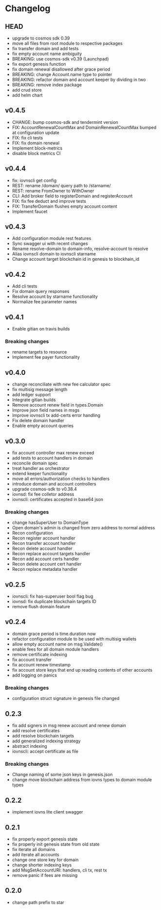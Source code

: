 # Changelog

## HEAD
- upgrade to cosmos sdk 0.39
- move all files from root module to respective packages
- fix transfer domain and add tests
- fix empty account name ambiguity
- BREAKING: use cosmos-sdk v0.39 (Launchpad)
- fix export genesis function
- fix domain renewal disallowed after grace period
- BREAKING: change Account.name type to pointer
- BREAKING: refactor domain and account keeper by dividing in two
- BREAKING: remove index package
- add crud store
- add helm chart

## v0.4.5
- CHANGE: bump cosmos-sdk and tendermint version
- FIX: AccountRenewalCountMax and DomainRenewalCountMax bumped at configuration update
- FIX: fix cli tests
- FIX: fix domain renewal
- Implement block-metrics
- disable block metrics CI

## v0.4.4

- fix: iovnscli get config
- REST: rename /domain/ query path to /starname/
- REST: rename FromOwner to WithOwner
- CLI: Add broker field to registerDomain and registerAccount
- FIX: fix fee deduct and improve tests
- FIX: TransferDomain flushes empty account content
- Implement faucet

## v0.4.3

- Add configuration module rest features
- Sync swagger ui with recent changes
- Rename resolve-domain to domain-info, resolve-account to resolve
- Alias iovnscli domain to iovnscli starname
- Change account target blockchain id in genesis to blockhain_id

## v0.4.2

- Add cli tests
- Fix domain query responses
- Resolve account by starname functionality
- Normalize fee parameter names

## v0.4.1

- Enable gitian on travis builds

### Breaking changes
- rename targets to resource
- Implement fee payer functionality

## v0.4.0

- change reconciliate with new fee calculator spec
- fix multisig message length
- add ledger support
- Integrate gitian builds
- Remove account renew field in types.Domain
- Improve json field names in msgs
- Improve iovnscli tx add-certs error handling
- Fix delete domain handler
- Enable empty account queries

## v0.3.0
- fix account controller max renew exceed
- add tests to account handlers in domain
- reconcile domain spec
- treat handler as orchestrator
- extend keeper functionality
- move all errors/authorization checks to handlers
- introduce domain and account controllers
- upgrade cosmos-sdk to v0.38.4
- iovnsd: fix fee colletor address
- iovnscli: certificates accepted in base64 json

### Breaking changes

- change hasSuperUser to DomainType
- Open domain's admin is changed from zero address to normal address
- Recon configuration
- Recon register account handler
- Recon transfer account handler
- Recon delete account handler
- Recon replace account targets handler
- Recon add account certs handler
- Recon delete account cert handler
- Recon replace metadata handler

## v0.2.5

- iovnscli: fix has-superuser bool flag bug
- iovnsd: fix duplicate blockchain targets ID
- remove flush domain feature

## v0.2.4

- domain grace period is time.duration now
- refactor configuration module to be used with multisig wallets
- allow empty account name on msg.Validate()
- enable fees for all domain module handlers
- remove certificate indexing
- fix account transfer
- fix account renew timestamp
- fix account store keys that end up reading contents of other accounts
- add logging on panics

### Breaking changes

- configuration struct signature in genesis file changed

## 0.2.3

- fix add signers in msg renew account and renew domain
- add resolve certificates
- add resolve blockchain targets
- add generalized indexing strategy
- abstract indexing
- iovnscli: accept certificate as file

### Breaking changes

- Change naming of some json keys in genesis.json
- change move blockchain address from iovns types to domain module types

## 0.2.2

- implement iovns lite client swagger

## 0.2.1

- fix properly export genesis state
- fix properly init genesis state from old state
- fix iterate all domains
- add iterate all accounts
- change one store key for domain
- change shorter indexing keys
- add MsgSetAccountURI: handlers, cli tx, rest tx
- remove panic if fees are missing

## 0.2.0

- change path prefix to star
